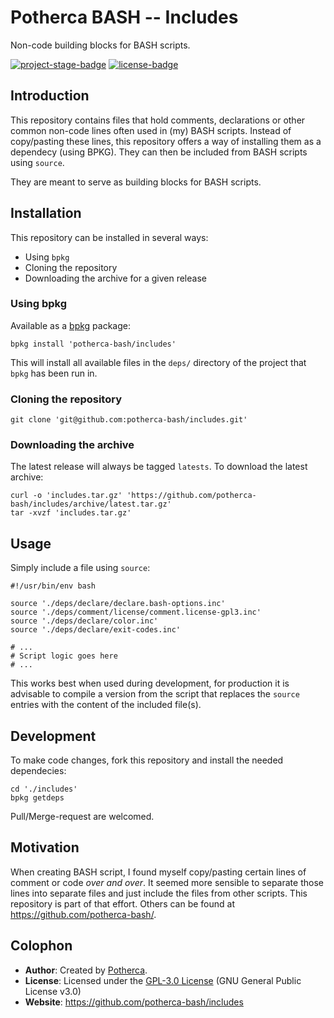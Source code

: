 
# Potherca BASH -- Includes

Non-code building blocks for BASH scripts.

[![project-stage-badge][project-stage-badge]][project-stage-page]
[![license-badge][license-badge]][license-page]

[license-badge]: https://img.shields.io/badge/License-GPL--3.0-blue.svg
[license-page]: ./LICENSE
[project-stage-badge]: http://img.shields.io/badge/Project%20Stage-Development-yellowgreen.svg
[project-stage-page]: http://bl.ocks.org/potherca/raw/a2ae67caa3863a299ba0/

## Introduction

This repository contains files that hold comments, declarations or other common
non-code lines often used in (my) BASH scripts. Instead of copy/pasting these
lines, this repository offers a way of installing them as a dependecy (using
BPKG). They can then be included from BASH scripts using `source`.

They are meant to serve as building blocks for BASH scripts.

## Installation

This repository can be installed in several ways:

- Using `bpkg`
- Cloning the repository
- Downloading the archive for a given release

### Using bpkg

Available as a [bpkg](http://www.bpkg.io/) package:

    bpkg install 'potherca-bash/includes'

This will install all available files in the `deps/` directory of the project
that `bpkg` has been run in.

### Cloning the repository

    git clone 'git@github.com:potherca-bash/includes.git'

### Downloading the archive

The latest release will always be tagged `latests`. To download the latest archive:

    curl -o 'includes.tar.gz' 'https://github.com/potherca-bash/includes/archive/latest.tar.gz'
    tar -xvzf 'includes.tar.gz'

## Usage

Simply include a file using `source`:

    #!/usr/bin/env bash

    source './deps/declare/declare.bash-options.inc'
    source './deps/comment/license/comment.license-gpl3.inc'
    source './deps/declare/color.inc'
    source './deps/declare/exit-codes.inc'

    # ...
    # Script logic goes here
    # ...

This works best when used during development, for production it is advisable to
compile a version from the script that replaces the `source` entries with the
content of the included file(s).

## Development

To make code changes, fork this repository and install the needed dependecies:

    cd './includes'
    bpkg getdeps

Pull/Merge-request are welcomed.

## Motivation

When creating BASH script, I found myself copy/pasting certain lines of comment
or code _over and over_. It seemed more sensible to separate those lines into
separate files and just include the files from other scripts. This repository is
part of that effort. Others can be found at https://github.com/potherca-bash/.

## Colophon

- **Author**: Created by [Potherca](https://pother.ca/).
- **License**: Licensed under the  [GPL-3.0 License](LICENSE) (GNU General Public License v3.0)
- **Website**: https://github.com/potherca-bash/includes
